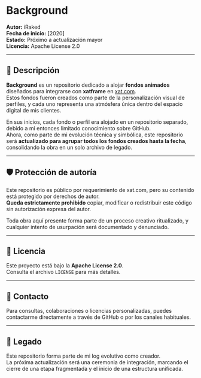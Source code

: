# Background

**Autor:** iRaked  
**Fecha de inicio:** [2020]  
**Estado:** Próximo a actualización mayor  
**Licencia:** Apache License 2.0

---

## 🌌 Descripción

**Background** es un repositorio dedicado a alojar **fondos animados** diseñados para integrarse con **xatframe** en [xat.com](https://xat.com).  
Estos fondos fueron creados como parte de la personalización visual de perfiles, y cada uno representa una atmósfera única dentro del espacio digital de mis clientes.

En sus inicios, cada fondo o perfil era alojado en un repositorio separado, debido a mi entonces limitado conocimiento sobre GitHub.  
Ahora, como parte de mi evolución técnica y simbólica, este repositorio será **actualizado para agrupar todos los fondos creados hasta la fecha**, consolidando la obra en un solo archivo de legado.

---

## 🛡️ Protección de autoría

Este repositorio es público por requerimiento de xat.com, pero su contenido está protegido por derechos de autor.  
**Queda estrictamente prohibido** copiar, modificar o redistribuir este código sin autorización expresa del autor.

Toda obra aquí presente forma parte de un proceso creativo ritualizado, y cualquier intento de usurpación será documentado y denunciado.

---

## 📜 Licencia

Este proyecto está bajo la **Apache License 2.0**.  
Consulta el archivo `LICENSE` para más detalles.

---

## 🧭 Contacto

Para consultas, colaboraciones o licencias personalizadas, puedes contactarme directamente a través de GitHub o por los canales habituales.

---

## 🔮 Legado

Este repositorio forma parte de mi log evolutivo como creador.  
La próxima actualización será una ceremonia de integración, marcando el cierre de una etapa fragmentada y el inicio de una estructura unificada.
